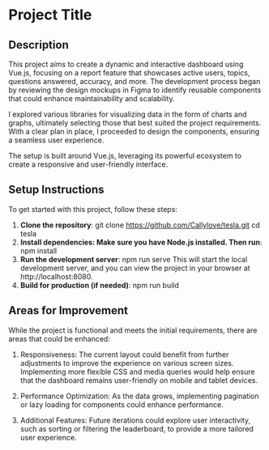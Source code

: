 # Project Title

## Description

This project aims to create a dynamic and interactive dashboard using Vue.js, focusing on a report feature that showcases active users, topics, questions answered, accuracy, and more. The development process began by reviewing the design mockups in Figma to identify reusable components that could enhance maintainability and scalability. 

I explored various libraries for visualizing data in the form of charts and graphs, ultimately selecting those that best suited the project requirements. With a clear plan in place, I proceeded to design the components, ensuring a seamless user experience. 

The setup is built around Vue.js, leveraging its powerful ecosystem to create a responsive and user-friendly interface.

## Setup Instructions

To get started with this project, follow these steps:

1. **Clone the repository**:
   git clone https://github.com/Callylove/tesla.git
   cd tesla
2. **Install dependencies: Make sure you have Node.js installed. Then run**:
npm install
3. **Run the development server**:
npm run serve
This will start the local development server, and you can view the project in your browser at http://localhost:8080.
4. **Build for production (if needed)**:
npm run build
 
## Areas for Improvement
While the project is functional and meets the initial requirements, there are areas that could be enhanced:

1. Responsiveness: The current layout could benefit from further adjustments to improve the experience on various screen sizes. Implementing more flexible CSS and media queries would help ensure that the dashboard remains user-friendly on mobile and tablet devices.

2. Performance Optimization: As the data grows, implementing pagination or lazy loading for components could enhance performance.

3. Additional Features: Future iterations could explore user interactivity, such as sorting or filtering the leaderboard, to provide a more tailored user experience.